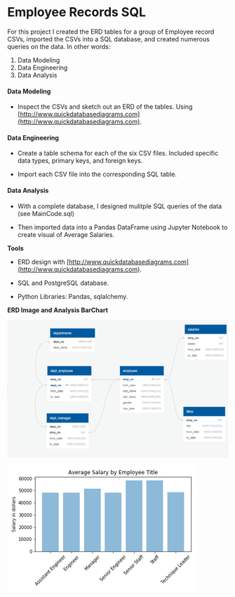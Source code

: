 # Employee Records SQL

For this project I created the ERD tables for a group of Employee record CSVs, imported the CSVs into a SQL database, and created numerous queries on the data. In other words:

1. Data Modeling
2. Data Engineering
3. Data Analysis
  
#### Data Modeling

* Inspect the CSVs and sketch out an ERD of the tables. Using [http://www.quickdatabasediagrams.com](http://www.quickdatabasediagrams.com).  

#### Data Engineering

* Create a table schema for each of the six CSV files. Included specific data types, primary keys, and foreign keys.

* Import each CSV file into the corresponding SQL table.

#### Data Analysis

* With a complete database, I designed mulitple SQL queries of the data (see MainCode.sql)

* Then imported data into a Pandas DataFrame using Jupyter Notebook to create visual of Average Salaries.

**Tools**

* ERD design with [http://www.quickdatabasediagrams.com](http://www.quickdatabasediagrams.com).

* SQL and PostgreSQL database.

* Python Libraries: Pandas, sqlalchemy.


**ERD Image and Analysis BarChart**

![Graph 1](images/ERD.PNG)


![Graph 2](images/salary.png)




